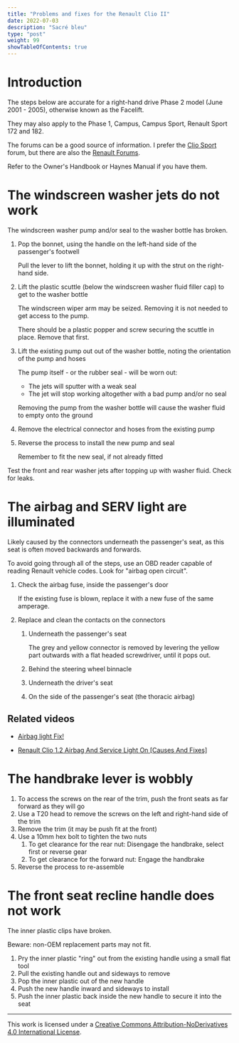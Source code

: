 ```yaml
---
title: "Problems and fixes for the Renault Clio II"
date: 2022-07-03
description: "Sacré bleu"
type: "post"
weight: 99
showTableOfContents: true
---
```


# Introduction

The steps below are accurate for a right-hand drive Phase 2 model (June 2001 - 2005), otherwise known as the Facelift.

They may also apply to the Phase 1, Campus, Campus Sport, Renault Sport 172 and 182.

The forums can be a good source of information. I prefer the [Clio Sport](https://cliosport.net/) forum, but there are also the [Renault Forums](https://www.renaultforums.co.uk/).

Refer to the Owner's Handbook or Haynes Manual if you have them.

# The windscreen washer jets do not work

The windscreen washer pump and/or seal to the washer bottle has broken.

1. Pop the bonnet, using the handle on the left-hand side of the passenger's footwell

    Pull the lever to lift the bonnet, holding it up with the strut on the right-hand side.

2. Lift the plastic scuttle (below the windscreen washer fluid filler cap) to get to the washer bottle
	
	The windscreen wiper arm may be seized. Removing it is not needed to get access to the pump.

    There should be a plastic popper and screw securing the scuttle in place. Remove that first.

3. Lift the existing pump out out of the washer bottle, noting the orientation of the pump and hoses
	
	The pump itself - or the rubber seal - will be worn out:
	
	* The jets will sputter with a weak seal
	* The jet will stop working altogether with a bad pump and/or no seal

    Removing the pump from the washer bottle will cause the washer fluid to empty onto the ground

4. Remove the electrical connector and hoses from the existing pump

5. Reverse the process to install the new pump and seal

    Remember to fit the new seal, if not already fitted

Test the front and rear washer jets after topping up with washer fluid. Check for leaks.

# The airbag and SERV light are illuminated

Likely caused by the connectors underneath the passenger's seat, as this seat is often moved backwards and forwards.

To avoid going through all of the steps, use an OBD reader capable of reading Renault vehicle codes. Look for "airbag open circuit".

1. Check the airbag fuse, inside the passenger's door

    If the existing fuse is blown, replace it with a new fuse of the same amperage.

2. Replace and clean the contacts on the connectors

	1. Underneath the passenger's seat
		
        The grey and yellow connector is removed by levering the yellow part outwards with a flat headed screwdriver, until it pops out.

	2. Behind the steering wheel binnacle
	3. Underneath the driver's seat
	4. On the side of the passenger's seat (the thoracic airbag)

## Related videos

* [Airbag light Fix!](https://www.youtube.com/watch?v=FU-dZWktG2s)

* [Renault Clio 1.2 Airbag And Service Light On [Causes And Fixes]](https://www.youtube.com/watch?v=1t2FLp23JdQ)

# The handbrake lever is wobbly

1. To access the screws on the rear of the trim, push the front seats as far forward as they will go
2. Use a T20 head to remove the screws on the left and right-hand side of the trim
3. Remove the trim (it may be push fit at the front)
4. Use a 10mm hex bolt to tighten the two nuts
    1. To get clearance for the rear nut: Disengage the handbrake, select first or reverse gear
    2. To get clearance for the forward nut: Engage the handbrake 
5. Reverse the process to re-assemble

# The front seat recline handle does not work

The inner plastic clips have broken.

Beware: non-OEM replacement parts may not fit.

1. Pry the inner plastic "ring" out from the existing handle using a small flat tool
2. Pull the existing handle out and sideways to remove
3. Pop the inner plastic out of the new handle
4. Push the new handle inward and sideways to install
5. Push the inner plastic back inside the new handle to secure it into the seat

---

This work is licensed under a [Creative Commons Attribution-NoDerivatives 4.0 International License](http://creativecommons.org/licenses/by-nd/4.0/).
